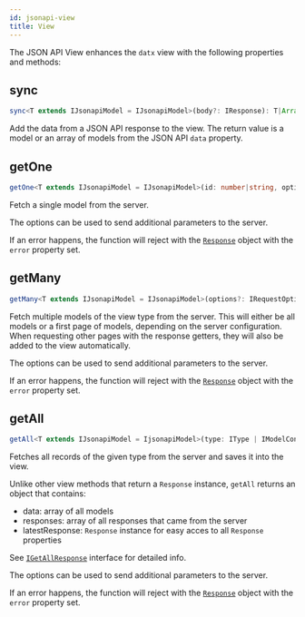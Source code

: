 ```yaml
---
id: jsonapi-view
title: View
---
```


The JSON API View enhances the `datx` view with the following properties and methods:

## sync

```typescript
sync<T extends IJsonapiModel = IJsonapiModel>(body?: IResponse): T|Array<T>|null;
```

Add the data from a JSON API response to the view. The return value is a model or an array of models from the JSON API `data` property.

## getOne

```typescript
getOne<T extends IJsonapiModel = IJsonapiModel>(id: number|string, options?: IRequestOptions): Promise<Response<T>>;
```

Fetch a single model from the server.

The options can be used to send additional parameters to the server.

If an error happens, the function will reject with the [`Response`](jsonapi-response) object with the `error` property set.

## getMany

```typescript
getMany<T extends IJsonapiModel = IJsonapiModel>(options?: IRequestOptions): Promise<Response<T>>
```

Fetch multiple models of the view type from the server. This will either be all models or a first page of models, depending on the server configuration. When requesting other pages with the response getters, they will also be added to the view automatically.

The options can be used to send additional parameters to the server.

If an error happens, the function will reject with the [`Response`](jsonapi-response) object with the `error` property set.

## getAll

```typescript
getAll<T extends IJsonapiModel = IjsonapiModel>(type: IType | IModelConstructor<T>, options?: IRequestOptions): Promise<IGetAllResponse<T>>
```

Fetches all records of the given type from the server and saves it into the view.

Unlike other view methods that return a `Response` instance, `getAll` returns an object that contains:

- data: array of all models
- responses: array of all responses that came from the server
- latestResponse: `Response` instance for easy acces to all `Response` properties

See [`IGetAllResponse`](jsonapi-typescript-interfaces#igetallresponse) interface for detailed info.

The options can be used to send additional parameters to the server.

If an error happens, the function will reject with the [`Response`](jsonapi-response) object with the `error` property set.